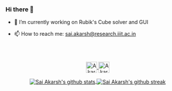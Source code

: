### Hi there 👋

- 🔭 I’m currently working on Rubik's Cube solver and GUI
<!-- - 🌱 I’m currently learning -->
<!-- - 👯 I’m looking to collaborate on ... -->
<!-- - 🤔 I’m looking for help with  -->
<!-- - 💬 Ask me about ... -->
- 📫 How to reach me: sai.akarsh@research.iiit.ac.in
<!-- - 😄 Pronouns: ... -->
<!-- - ⚡ Fun fact:  -->

<br>
<br>
<p align="center">
  <a href="https://discord.com/users/436032452809457664" >
    <img align="center" alt="Akarsh's Discord" width="30px" src="https://raw.githubusercontent.com/peterthehan/peterthehan/master/assets/discord.svg" />
  </a>
  <a href="https://www.linkedin.com/in/sai-akarsh-762117123/">
    <img align="center" alt="Akarsh's LinkedIN" width="30px" src="https://raw.githubusercontent.com/peterthehan/peterthehan/master/assets/linkedin.svg" />
  </a>
</p>
<a href="https://github.com/saiakarsh193">
  <div align="center">
    <img align="center" src="https://github-readme-stats.vercel.app/api?username=saiakarsh193&show_icons=true&theme=chartreuse-dark&hide_border=true&count_private=true" alt="Sai Akarsh's github stats"/>  
    <img align="center" src="https://github-readme-streak-stats.herokuapp.com?user=saiakarsh193&theme=chartreuse-dark&hide_border=true&sideNums=2EDDD5&background=000000&ring=1CC6DD&border=DD2727&currStreakNum=2ACBDD" alt="Sai Akarsh's github streak"/>  
<!--     <img align="center" src="https://activity-graph.herokuapp.com/graph?username=saiakarsh193&theme=chartreuse-dark&hide_border=true&area=true&hide_title=true" alt="Sai Akarsh's github activity graph" width="495px"/>   -->
<!--     <img align="center" src="https://github-readme-stats.vercel.app/api/top-langs/?username=saiakarsh193&theme=chartreuse-dark&hide_border=true&layout=compact" alt="Sai Akarsh's top languages"/> -->  
  </div>
</a>
